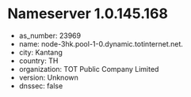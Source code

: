 # Nameserver 1.0.145.168

* as_number: 23969
* name: node-3hk.pool-1-0.dynamic.totinternet.net.
* city: Kantang
* country: TH
* organization: TOT Public Company Limited
* version: Unknown
* dnssec: false
